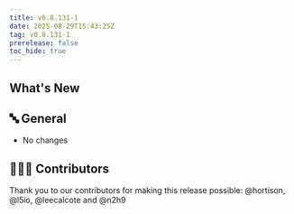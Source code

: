 ```yaml
---
title: v0.8.131-1
date: 2025-08-29T15:43:25Z
tag: v0.8.131-1
prerelease: false
toc_hide: true
---
```


## What's New
## 🔤 General
* No changes

## 👨🏽‍💻 Contributors

Thank you to our contributors for making this release possible:
@hortison, @l5io, @leecalcote and @n2h9
